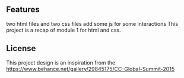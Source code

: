 ## Features

two html files and two css files
add some js for some interactions
This project is a recap of module 1 for html and css.

## License

 This project design is an inspiration from the https://www.behance.net/gallery/29845175/CC-Global-Summit-2015
